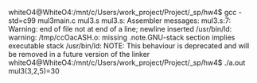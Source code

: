 whiteO4@WhiteO4:/mnt/c/Users/work_project/Project/\_sp/hw4$ gcc -std=c99 mul3main.c mul3.s
mul3.s: Assembler messages:
mul3.s:7: Warning: end of file not at end of a line; newline inserted
/usr/bin/ld: warning: /tmp/ccOacASH.o: missing .note.GNU-stack section implies executable stack
/usr/bin/ld: NOTE: This behaviour is deprecated and will be removed in a future version of the linker
whiteO4@WhiteO4:/mnt/c/Users/work_project/Project/\_sp/hw4$ ./a.out
mul3(3,2,5)=30
